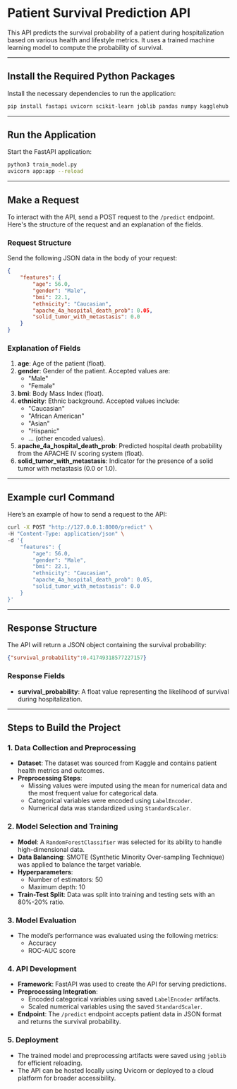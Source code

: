 # Patient Survival Prediction API

This API predicts the survival probability of a patient during hospitalization based on various health and lifestyle metrics. It uses a trained machine learning model to compute the probability of survival.

---

## Install the Required Python Packages

Install the necessary dependencies to run the application:

```bash
pip install fastapi uvicorn scikit-learn joblib pandas numpy kagglehub imbalanced-learn
```

---

## Run the Application

Start the FastAPI application:

```bash
python3 train_model.py  
uvicorn app:app --reload
```

---

## Make a Request

To interact with the API, send a POST request to the `/predict` endpoint. Here's the structure of the request and an explanation of the fields.

### Request Structure
Send the following JSON data in the body of your request:

```json
{
    "features": {
        "age": 56.0,
        "gender": "Male",
        "bmi": 22.1,
        "ethnicity": "Caucasian",
        "apache_4a_hospital_death_prob": 0.05,
        "solid_tumor_with_metastasis": 0.0
    }
}
```

### Explanation of Fields

1. **age**: Age of the patient (float).
2. **gender**: Gender of the patient. Accepted values are:
   - "Male"
   - "Female"
3. **bmi**: Body Mass Index (float).
4. **ethnicity**: Ethnic background. Accepted values include:
   - "Caucasian"
   - "African American"
   - "Asian"
   - "Hispanic"
   - ... (other encoded values).
5. **apache_4a_hospital_death_prob**: Predicted hospital death probability from the APACHE IV scoring system (float).
6. **solid_tumor_with_metastasis**: Indicator for the presence of a solid tumor with metastasis (0.0 or 1.0).

---

## Example curl Command

Here’s an example of how to send a request to the API:

```bash
curl -X POST "http://127.0.0.1:8000/predict" \
-H "Content-Type: application/json" \
-d '{
    "features": {
        "age": 56.0,
        "gender": "Male",
        "bmi": 22.1,
        "ethnicity": "Caucasian",
        "apache_4a_hospital_death_prob": 0.05,
        "solid_tumor_with_metastasis": 0.0
    }
}'
```

---

## Response Structure

The API will return a JSON object containing the survival probability:

```json
{"survival_probability":0.41749318577227157}
```

### Response Fields
- **survival_probability**: A float value representing the likelihood of survival during hospitalization.

---

## Steps to Build the Project

### 1. Data Collection and Preprocessing
- **Dataset**: The dataset was sourced from Kaggle and contains patient health metrics and outcomes.
- **Preprocessing Steps**:
  - Missing values were imputed using the mean for numerical data and the most frequent value for categorical data.
  - Categorical variables were encoded using `LabelEncoder`.
  - Numerical data was standardized using `StandardScaler`.

### 2. Model Selection and Training
- **Model**: A `RandomForestClassifier` was selected for its ability to handle high-dimensional data.
- **Data Balancing**: SMOTE (Synthetic Minority Over-sampling Technique) was applied to balance the target variable.
- **Hyperparameters**:
  - Number of estimators: 50
  - Maximum depth: 10
- **Train-Test Split**: Data was split into training and testing sets with an 80%-20% ratio.

### 3. Model Evaluation
- The model’s performance was evaluated using the following metrics:
  - Accuracy
  - ROC-AUC score

### 4. API Development
- **Framework**: FastAPI was used to create the API for serving predictions.
- **Preprocessing Integration**:
  - Encoded categorical variables using saved `LabelEncoder` artifacts.
  - Scaled numerical variables using the saved `StandardScaler`.
- **Endpoint**: The `/predict` endpoint accepts patient data in JSON format and returns the survival probability.

### 5. Deployment
- The trained model and preprocessing artifacts were saved using `joblib` for efficient reloading.
- The API can be hosted locally using Uvicorn or deployed to a cloud platform for broader accessibility.

